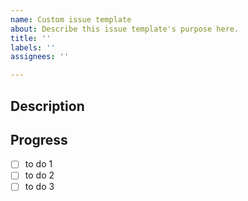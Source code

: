 ```yaml
---
name: Custom issue template
about: Describe this issue template's purpose here.
title: ''
labels: ''
assignees: ''

---
```


## Description


## Progress
- [ ] to do 1
- [ ] to do 2
- [ ] to do 3
